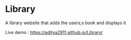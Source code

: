 # Library
A library website that adds the users;s book and displays it 

Live demo : https://aditya2911.github.io/Library/